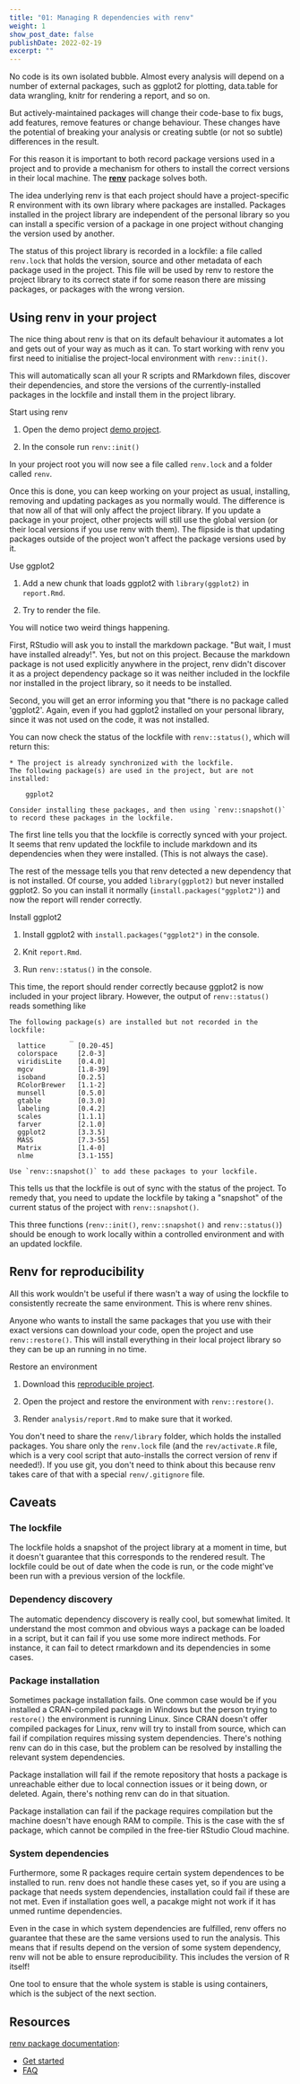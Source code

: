 ```yaml
---
title: "01: Managing R dependencies with renv"
weight: 1
show_post_date: false
publishDate: 2022-02-19
excerpt: ""
---
```


No code is its own isolated bubble.
Almost every analysis will depend on a number of external packages, such as ggplot2 for plotting, data.table for data wrangling, knitr for rendering a report, and so on.

But actively-maintained packages will change their code-base to fix bugs, add features, remove features or change behaviour.
These changes have the potential of breaking your analysis or creating subtle (or not so subtle) differences in the result.

For this reason it is important to both record package versions used in a project and to provide a mechanism for others to install the correct versions in their local machine.
The [**renv**](https://rstudio.github.io/renv/index.html) package solves both.

The idea underlying renv is that each project should have a project-specific R environment with its own library where packages are installed. 
Packages installed in the project library are independent of the personal library so you can install a specific version of a package in one project without changing the version used by another. 

The status of this project library is recorded in a lockfile: a file called `renv.lock` that holds the version, source and other metadata of each package used in the project. 
This file will be used by renv to restore the project library to its correct state if for some reason there are missing packages, or packages with the wrong version.

## Using renv in your project

The nice thing about renv is that on its default behaviour it automates a lot and gets out of your way as much as it can. 
To start working with renv you first need to initialise the project-local environment with `renv::init()`. 

This will automatically scan all your R scripts and RMarkdown files, discover their dependencies, and store the versions of the currently-installed packages in the lockfile and install them in the project library. 

<div class = activity> 

Start using renv

1. Open the demo project [demo project](/reproducibility-with-r/demo_project.zip). 

2. In the console run `renv::init()`  
</div>

In your project root you will now see a file called `renv.lock` and a folder called `renv`. 

Once this is done, you can keep working on your project as usual, installing, removing and updating packages as you normally would. 
The difference is that now all of that will only affect the project library. 
If you update a package in your project, other projects will still use the global version (or their local versions if you use renv with them). 
The flipside is that updating packages outside of the project won't affect the package versions used by it. 


<div class = activity> 

Use ggplot2

1. Add a new chunk that loads ggplot2 with `library(ggplot2)` in `report.Rmd`.

2. Try to render the file. 

</div> 

You will notice two weird things happening. 

First, RStudio will ask you to install the markdown package.
"But wait, I must have installed already!". 
Yes, but not on this project. 
Because the markdown package is not used explicitly anywhere in the project, renv didn't discover it as a project dependency package so it was neither included in the lockfile nor installed in the project library, so it needs to be installed. 

Second, you will get an error informing you that "there is no package called 'ggplot2'. 
Again, even if you had ggplot2 installed on your personal library, since it was not used on the code, it was not installed. 

You can now check the status of the lockfile with `renv::status()`, which will return this:

```
* The project is already synchronized with the lockfile.
The following package(s) are used in the project, but are not installed:

	ggplot2

Consider installing these packages, and then using `renv::snapshot()`
to record these packages in the lockfile.
```

The first line tells you that the lockfile is correctly synced with your project. 
It seems that renv updated the lockfile to include markdown and its dependencies when they were installed. 
(This is not always the case). 

The rest of the message tells you that renv detected a new dependency that is not installed. 
Of course, you added `library(ggplot2)` but never installed ggplot2. 
So you can install it normally (`install.packages("ggplot2")`) and now the report will render correctly. 

<div class = instructions> 

Install ggplot2

1. Install ggplot2 with `install.packages("ggplot2")` in the console. 

2. Knit `report.Rmd`.

3. Run `renv::status()` in the console. 


</div> 


This time, the report should render correctly because ggplot2 is now included in your project library. 
However, the output of `renv::status()` reads something like

```
The following package(s) are installed but not recorded in the lockfile:
               _
  lattice        [0.20-45]
  colorspace     [2.0-3]
  viridisLite    [0.4.0]
  mgcv           [1.8-39]
  isoband        [0.2.5]
  RColorBrewer   [1.1-2]
  munsell        [0.5.0]
  gtable         [0.3.0]
  labeling       [0.4.2]
  scales         [1.1.1]
  farver         [2.1.0]
  ggplot2        [3.3.5]
  MASS           [7.3-55]
  Matrix         [1.4-0]
  nlme           [3.1-155]

Use `renv::snapshot()` to add these packages to your lockfile.
```

This tells us that the lockfile is out of sync with the status of the project. 
To remedy that, you need to update the lockfile by taking a "snapshot" of the current status of the project with `renv::snapshot()`. 

This three functions (`renv::init()`, `renv::snapshot()` and `renv::status()`) should be enough to work locally within a controlled environment and with an updated lockfile. 

## Renv for reproducibility

All this work wouldn't be useful if there wasn't a way of using the lockfile to consistently recreate the same environment. 
This is where renv shines. 

Anyone who wants to install the same packages that you use with their exact versions can download your code, open the project and use `renv::restore()`. 
This will install everything in their local project library so they can be up an running in no time. 

<div class = instructions> 

Restore an environment 

1. Download this [reproducible project](/reproducibility-with-r/reproducible_project.zip). 

2. Open the project and restore the environment with `renv::restore()`.

3. Render `analysis/report.Rmd` to make sure that it worked.

</div>

<div class = notes> 

You don't need to share the `renv/library` folder, which holds the installed packages.
You share only the `renv.lock` file (and the `rev/activate.R` file, which is a very cool script that auto-installs the correct version of renv if needed!). 
If you use git, you don't need to think about this because renv takes care of that with a special `renv/.gitignore` file.

</div>


## Caveats

### The lockfile

The lockfile holds a snapshot of the project library at a moment in time, but it doesn't guarantee that this corresponds to the rendered result. 
The lockfile could be out of date when the code is run, or the code might've been run with a previous version of the lockfile. 

### Dependency discovery

The automatic dependency discovery is really cool, but somewhat limited. 
It understand the most common and obvious ways a package can be loaded in a script, but it can fail if you use some more indirect methods. 
For instance, it can fail to detect rmarkdown and its dependencies in some cases. 

### Package installation 

Sometimes package installation fails. 
One common case would be if you installed a CRAN-compiled package in Windows but the person trying to `restore()` the environment is running Linux. 
Since CRAN doesn't offer compiled packages for Linux, renv will try to install from source, which can fail if compilation requires missing system dependencies. 
There's nothing renv can do in this case, but the problem can be resolved by installing the relevant system dependencies. 

Package installation will fail if the remote repository that hosts a package is unreachable either due to local connection issues or it being down, or deleted. 
Again, there's nothing renv can do in that situation. 

Package installation can fail if the package requires compilation but the machine doesn't have enough RAM to compile. 
This is the case with the sf package, which cannot be compiled in the free-tier RStudio Cloud machine. 

### System dependencies

Furthermore, some R packages require certain system dependences to be installed to run.
renv does not handle these cases yet, so if you are using a package that needs system dependencies, installation could fail if these are not met. 
Even if installation goes well, a pacakge might not work if it has unmed runtime dependencies. 

Even in the case in which system dependencies are fulfilled, renv offers no guarantee that these are the same versions used to run the analysis. 
This means that if results depend on the version of some system dependency, renv will not be able to ensure reproducibility. 
This includes the version of R itself!

One tool to ensure that the whole system is stable is using containers, which is the subject of the next section. 

## Resources

[renv package documentation](https://rstudio.github.io/renv/index.html):
  - [Get started](https://rstudio.github.io/renv/articles/renv.html)
  - [FAQ](https://rstudio.github.io/renv/articles/faq.html)
